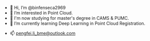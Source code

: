 - 👋 Hi, I’m @binfenseca2969
- 👀 I’m interested in Point Cloud.
- 📕 I'm now studying for master's degree in CAMS & PUMC.
- 🌱 I’m currently learning Deep Learning in Point Cloud Registration.
<!--- 💞️ I’m looking to collaborate on ...--->
- 📫 pengfei.li_bme@outlook.com

<!---
binfenseca2969/binfenseca2969 is a ✨ special ✨ repository because its `README.md` (this file) appears on your GitHub profile.
You can click the Preview link to take a look at your changes.
--->
